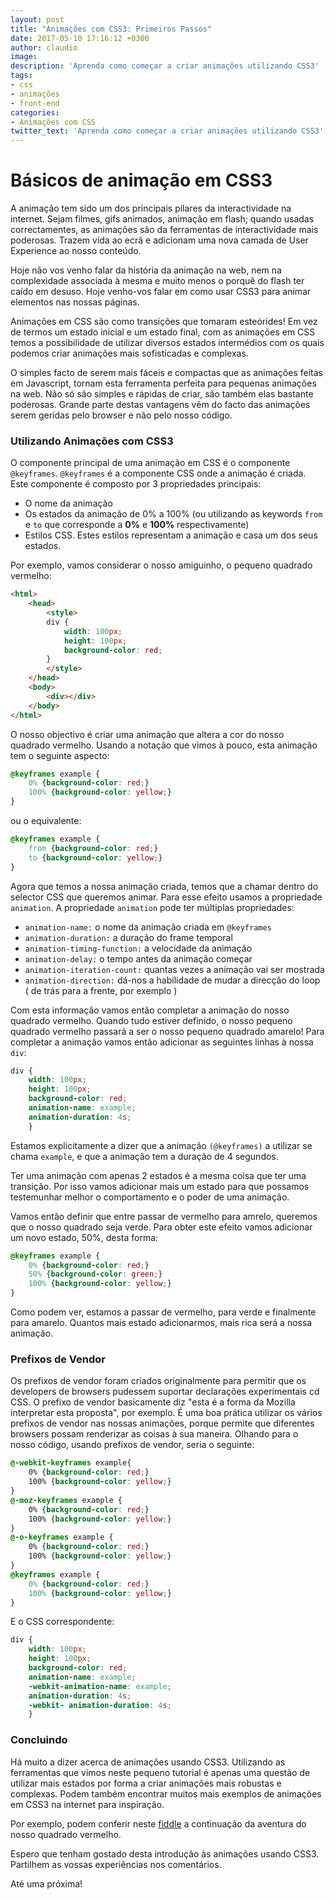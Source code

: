 ```yaml
---
layout: post
title: "Animações com CSS3: Primeiros Passos"
date: 2017-05-10 17:16:12 +0300
author: claudio
image:
description: 'Aprenda como começar a criar animações utilizando CSS3'
tags:
- css
- animações
- front-end
categories:
- Animações com CSS
twitter_text: 'Aprenda como começar a criar animações utilizando CSS3'
---
```


# Básicos de animação em CSS3

A animação tem sido um dos principais pilares da interactividade na internet. Sejam filmes, gifs animados, animação em flash; quando usadas correctamentes, as animações são da ferramentas de interactividade mais poderosas. Trazem vida ao ecrã e adicionam uma nova camada de User Experience ao nosso conteúdo.

Hoje não vos venho falar da história da animação na web, nem na complexidade associada à mesma e muito menos o porquê do flash ter caído em desuso. Hoje venho-vos falar em como usar CSS3 para animar elementos nas nossas páginas.

Animações em CSS são como transições que tomaram esteórides! Em vez de termos um estado inicial e um estado final, com as animações em CSS temos a possibilidade de utilizar diversos estados intermédios com os quais podemos criar animações mais sofisticadas e complexas.

O simples facto de serem mais fáceis e compactas que as animações feitas em Javascript, tornam esta ferramenta perfeita para pequenas animações na web. Não só são simples e rápidas de criar, são também elas bastante poderosas. Grande parte destas vantagens vêm do facto das animações serem geridas pelo browser e não pelo nosso código.

### Utilizando Animações com CSS3

O componente principal de uma animação em CSS é o componente `@keyframes`. `@keyframes` é a componente CSS onde a animação é criada. Este componente é composto por 3 propriedades principais:

- O nome da animação
- Os estados da animação de 0% a 100% (ou utilizando as keywords `from` e `to` que corresponde a **0%** e **100%** respectivamente)
- Estilos CSS. Estes estilos representam a animação e casa um dos seus estados.

Por exemplo, vamos considerar o nosso amiguinho, o pequeno quadrado vermelho:

```html
<html>
    <head>
        <style>
        div {
            width: 100px;
            height: 100px;
            background-color: red;
        }
        </style>
    </head>
    <body>
        <div></div>
    </body>
</html>
```

O nosso objectivo é criar uma animação que altera a cor do nosso quadrado vermelho. Usando a notação que vimos à pouco, esta animação tem o seguinte aspecto:

```css
@keyframes example {
    0% {background-color: red;}
    100% {background-color: yellow;}
}
```

ou o equivalente:

```css
@keyframes example {
    from {background-color: red;}
    to {background-color: yellow;}
}
```

Agora que temos a nossa animação criada, temos que a chamar dentro do selector CSS que queremos animar. Para esse efeito usamos a propriedade `animation`. A propriedade `animation` pode ter múltiplas propriedades:

- `animation-name:` o nome da animação criada em `@keyframes`
- `animation-duration:` a duração do frame temporal
- `animation-timing-function:` a velocidade da animação
- `animation-delay:` o tempo antes da animação começar
- `animation-iteration-count:` quantas vezes a animação vai ser mostrada
- `animation-direction:` dá-nos a habilidade de mudar a direcção do loop ( de trás para a frente, por exemplo )

Com esta informação vamos então completar a animação do nosso quadrado vermelho. Quando tudo estiver definido, o nosso pequeno quadrado vermelho passará a ser o nosso pequeno quadrado amarelo! Para completar a animação vamos então adicionar as seguintes linhas à nossa `div`:

```css
div {
    width: 100px;
    height: 100px;
    background-color: red;
    animation-name: example;
    animation-duration: 4s;
    }
```

Estamos explicitamente a dizer que a animação `(@keyframes)` a utilizar se chama `example`, e que a animação tem a duração de 4 segundos.

Ter uma animação com apenas 2 estados é a mesma coisa que ter uma transição. Por isso vamos adicionar mais um estado para que possamos testemunhar melhor o comportamento e o poder de uma animação.

Vamos então definir que entre passar de vermelho para amrelo, queremos que o nosso quadrado seja verde. Para obter este efeito vamos adicionar um novo estado, 50%, desta forma:

```css
@keyframes example {
    0% {background-color: red;}
    50% {background-color: green;}
    100% {background-color: yellow;}
}
```

Como podem ver, estamos a passar de vermelho, para verde e finalmente para amarelo. Quantos mais estado adicionarmos, mais rica será a nossa animação.

### Prefixos de Vendor

Os prefixos de vendor foram criados originalmente para permitir que os developers de browsers pudessem suportar declarações experimentais cd CSS. O prefixo de vendor basicamente diz "esta é a forma da Mozilla interpretar esta proposta", por exemplo.
É uma boa prática utilizar os vários prefixos de vendor nas nossas animações, porque permite que diferentes browsers possam renderizar as coisas à sua maneira. Olhando para o nosso código, usando prefixos de vendor, seria o seguinte:

```css
@-webkit-keyframes example{
    0% {background-color: red;}
    100% {background-color: yellow;}
}
@-moz-keyframes example {
    0% {background-color: red;}
    100% {background-color: yellow;}
}
@-o-keyframes example {
    0% {background-color: red;}
    100% {background-color: yellow;}
}
@keyframes example {
    0% {background-color: red;}
    100% {background-color: yellow;}
}
```

E o CSS correspondente:

```css
div {
    width: 100px;
    height: 100px;
    background-color: red;
    animation-name: example;
    -webkit-animation-name: example;
    animation-duration: 4s;
    -webkit- animation-duration: 4s;
    }
```

### Concluindo

Há muito a dizer acerca de animações usando CSS3. Utilizando as ferramentas que vimos neste pequeno tutorial é apenas uma questão de utilizar mais estados por forma a criar animações mais robustas e complexas. Podem também encontrar muitos mais exemplos de animações em CSS3 na internet para inspiração.

Por exemplo, podem conferir neste [fiddle](https://jsfiddle.net/DailyMatters/vpet4v1e/) a continuação da aventura do nosso quadrado vermelho.

Espero que tenham gostado desta introdução às animações usando CSS3. Partilhem as vossas experiências nos comentários.

Até uma próxima!
